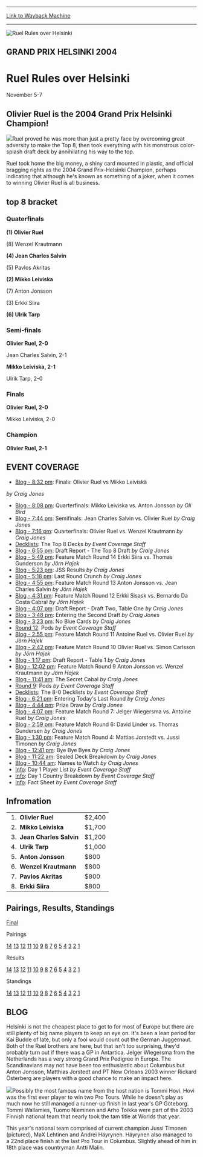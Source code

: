 
---
[Link to Wayback Machine](https://web.archive.org/web/20160303194007/http://magic.wizards.com/en/events/coverage/gphel04)

[_metadata_:description]:- "Olivier Ruel is the 2004 Grand Prix Helsinki Champion! Ruel proved he was more than just a pretty face by overcoming great adversity to make the Top 8, then took everything with his monstrous color-splash draft deck by annihilating his way to the top."
[_metadata_:generator]:- "Drupal 7 (http://drupal.org)"
[_metadata_:node]:- "557661"
[_metadata_:source]:- "div-block-system-main"
[_metadata_:title]:- "Ruel Rules over Helsinki"
[_metadata_:wayback_capture_timestamp]:- "2016-03-03 19:40:07"
[_metadata_:wayback_raw_url]:- "https://web.archive.org/web/20160303194007id_/http://magic.wizards.com/en/events/coverage/gphel04"
[_metadata_:wayback_url]:- "http://magic.wizards.com/en/events/coverage/gphel04"
---







![Ruel Rules over Helsinki](https://media.magic.wizards.com/images/banner/large_1_4.jpg)





GRAND PRIX HELSINKI 2004
------------------------


Ruel Rules over Helsinki
========================




November 5-7












Olivier Ruel is the 2004 Grand Prix Helsinki Champion!
------------------------------------------------------


![](https://media.magic.wizards.com/image_legacy_migration/sideboard/images/gphels05/win.jpg)Ruel proved he was more than just a pretty face by overcoming great adversity to make the Top 8, then took everything with his monstrous color-splash draft deck by annihilating his way to the top.


Ruel took home the big money, a shiny card mounted in plastic, and official bragging rights as the 2004 Grand Prix-Helsinki Champion, perhaps indicating that although he's known as something of a joker, when it comes to winning Olivier Ruel is all business.



top 8 bracket
-------------





### Quaterfinals





**(1) Olivier Ruel**




(8) Wenzel Krautmann






**(4) Jean Charles Salvin**




(5) Pavlos Akritas






**(2) Mikko Leiviska**




(7) Anton Jonsson






(3) Erkki Siira




**(6) Ulrik Tarp**







### Semi-finals





**Olivier Ruel, 2-0**




Jean Charles Salvin, 2-1






**Mikko Leiviska, 2-1**




Ulrik Tarp, 2-0







### Finals





**Olivier Ruel, 2-0**




Mikko Leiviska, 2-0







### Champion





**Olivier Ruel, 2-1**









EVENT COVERAGE
--------------




* [Blog - 8:32 pm](#26): Finals: Olivier Ruel vs Mikko Leiviskä

 *by Craig Jones*
* [Blog - 8:08 pm](#25): Quarterfinals: Mikko Leiviska vs. Anton Jonsson
 *by Oli Bird*
* [Blog - 7:44 pm](#24): Semifinals: Jean Charles Salvin vs. Olivier Ruel
 *by Craig Jones*
* [Blog - 7:16 pm](#23): Quarterfinals: Olivier Ruel vs. Wenzel Krautmann
 *by Craig Jones*
* [Decklists](/en/articles/archive/event-coverage/live-coverage-2004-grand-prix-helsinki-2004-11-07-21): The Top 8 Decks
 *by Event Coverage Staff*
* [Blog - 6:55 pm](#22): Draft Report - The Top 8 Draft
 *by Craig Jones*
* [Blog - 5:49 pm](#21): Feature Match Round 14 Erkki Siira vs. Thomas Gunderson
 *by Jörn Hajek*
* [Blog - 5:23 pm](#20): JSS Results
 *by Craig Jones*
* [Blog - 5:18 pm](#19): Last Round Crunch
 *by Craig Jones*
* [Blog - 4:55 pm](#18): Feature Match Round 13 Anton Jonsson vs. Jean Charles Salvin
 *by Jörn Hajek*
* [Blog - 4:31 pm](#17): Feature Match Round 12 Erkki Sisask vs. Bernardo Da Costa Cabral
 *by Jörn Hajek*
* [Blog - 4:07 pm](#16): Draft Report - Draft Two, Table One
 *by Craig Jones*
* [Blog - 3:48 pm](#15): Entering the Second Draft
 *by Craig Jones*
* [Blog - 3:23 pm](#14): No Blue Cards
 *by Craig Jones*
* [Round 12](/en/articles/archive/event-coverage/live-coverage-2004-grand-prix-helsinki-2004-11-07-6): Pods
 *by Event Coverage Staff*
* [Blog - 2:55 pm](#13): Feature Match Round 11 Antoine Ruel vs. Olivier Ruel
 *by Jörn Hajek*
* [Blog - 2:42 pm](#12): Feature Match Round 10 Olivier Ruel vs. Simon Carlsson
 *by Jörn Hajek*
* [Blog - 1:17 pm](#11): Draft Report - Table 1
 *by Craig Jones*
* [Blog - 12:02 pm](#10): Feature Match Round 9 Anton Jonsson vs. Wenzel Krautmann
 *by Jörn Hajek*
* [Blog - 11:41 am](#9): The Secret Cabal
 *by Craig Jones*
* [Round 9](/en/articles/archive/event-coverage/live-coverage-2004-grand-prix-helsinki-2004-11-07-7): Pods
 *by Event Coverage Staff*
* [Decklists](/en/articles/archive/event-coverage/live-coverage-2004-grand-prix-helsinki-2004-11-06): The 8-0 Decklists
 *by Event Coverage Staff*
* [Blog - 6:21 pm](#8): Entering Today's Last Round
 *by Craig Jones*
* [Blog - 4:44 pm](#7): Prize Draw
 *by Craig Jones*
* [Blog - 4:07 pm](#6): Feature Match Round 7: Jelger Wiegersma vs. Antoine Ruel
 *by Craig Jones*
* [Blog - 2:59 pm](#5): Feature Match Round 6: David Linder vs. Thomas Gundersen
 *by Craig Jones*
* [Blog - 1:30 pm](#4): Feature Match Round 4: Mattias Jorstedt vs. Jussi Timonen
 *by Craig Jones*
* [Blog - 12:41 pm](#3): Bye Bye Byes
 *by Craig Jones*
* [Blog - 11:22 am](#2): Sealed Deck Breakdown
 *by Craig Jones*
* [Blog - 10:44 am](#1): Names to Watch
 *by Craig Jones*
* [Info](/en/articles/archive/event-coverage/live-coverage-2004-grand-prix-helsinki-2004-11-06-9): Day 1 Player List
 *by Event Coverage Staff*
* [Info](/en/articles/archive/event-coverage/live-coverage-2004-grand-prix-helsinki-2004-11-06-0): Day 1 Country Breakdown
 *by Event Coverage Staff*
* [Info](http://magic.wizards.com/en/articles/archive/feature/grand-prix-helsinki-2004-09-21): Fact Sheet
 *by Event Coverage Staff*



Infromation
-----------




|  |  |
| --- | --- |
|  1.  **Olivier Ruel** | $2,400 |
|  2.  **Mikko Leiviska** | $1,700 |
|  3.  **Jean Charles Salvin** | $1,200 |
|  4.  **Ulrik Tarp** | $1,000 |
|  5.  **Anton Jonsson** | $800 |
|  6.  **Wenzel Krautmann** | $800 |
|  7.  **Pavlos Akritas** | $800 |
|  8.  **Erkki Siira** | $800 |

Pairings, Results, Standings
----------------------------




[Final](/Magic/Magazine/Events.aspx?x=mtgevent/gphels04/standfin)




Pairings


[14](/Magic/Magazine/Events.aspx?x=mtgevent/gphels04/pair14) [13](/Magic/Magazine/Events.aspx?x=mtgevent/gphels04/pair13) [12](/Magic/Magazine/Events.aspx?x=mtgevent/gphels04/pair12) [11](/Magic/Magazine/Events.aspx?x=mtgevent/gphels04/pair11) [10](/Magic/Magazine/Events.aspx?x=mtgevent/gphels04/pair10) [9](/Magic/Magazine/Events.aspx?x=mtgevent/gphels04/pair9) [8](/Magic/Magazine/Events.aspx?x=mtgevent/gphels04/pair8) [7](/Magic/Magazine/Events.aspx?x=mtgevent/gphels04/pair7) [6](/Magic/Magazine/Events.aspx?x=mtgevent/gphels04/pair6) [5](/Magic/Magazine/Events.aspx?x=mtgevent/gphels04/pair5) [4](/Magic/Magazine/Events.aspx?x=mtgevent/gphels04/pair4) [3](/Magic/Magazine/Events.aspx?x=mtgevent/gphels04/pair3) [2](/Magic/Magazine/Events.aspx?x=mtgevent/gphels04/pair2) [1](/Magic/Magazine/Events.aspx?x=mtgevent/gphels04/pair1)




Results


[14](/Magic/Magazine/Events.aspx?x=mtgevent/gphels04/res14) [13](/Magic/Magazine/Events.aspx?x=mtgevent/gphels04/res13) [12](/Magic/Magazine/Events.aspx?x=mtgevent/gphels04/res12) [11](/Magic/Magazine/Events.aspx?x=mtgevent/gphels04/res11) [10](/Magic/Magazine/Events.aspx?x=mtgevent/gphels04/res10) [9](/Magic/Magazine/Events.aspx?x=mtgevent/gphels04/res9) [8](/Magic/Magazine/Events.aspx?x=mtgevent/gphels04/res8) [7](/Magic/Magazine/Events.aspx?x=mtgevent/gphels04/res7) [6](/Magic/Magazine/Events.aspx?x=mtgevent/gphels04/res6) [5](/Magic/Magazine/Events.aspx?x=mtgevent/gphels04/res5) [4](/Magic/Magazine/Events.aspx?x=mtgevent/gphels04/res4) [3](/Magic/Magazine/Events.aspx?x=mtgevent/gphels04/res3) [2](/Magic/Magazine/Events.aspx?x=mtgevent/gphels04/res2) [1](/Magic/Magazine/Events.aspx?x=mtgevent/gphels04/res1)




Standings


[14](/Magic/Magazine/Events.aspx?x=mtgevent/gphels04/stand14) [13](/Magic/Magazine/Events.aspx?x=mtgevent/gphels04/stand13) [12](/Magic/Magazine/Events.aspx?x=mtgevent/gphels04/stand12) [11](/Magic/Magazine/Events.aspx?x=mtgevent/gphels04/stand11) [10](/Magic/Magazine/Events.aspx?x=mtgevent/gphels04/stand10) [9](/Magic/Magazine/Events.aspx?x=mtgevent/gphels04/stand9) [8](/Magic/Magazine/Events.aspx?x=mtgevent/gphels04/stand8) [7](/Magic/Magazine/Events.aspx?x=mtgevent/gphels04/stand7) [6](/Magic/Magazine/Events.aspx?x=mtgevent/gphels04/stand6) [5](/Magic/Magazine/Events.aspx?x=mtgevent/gphels04/stand5) [4](/Magic/Magazine/Events.aspx?x=mtgevent/gphels04/stand4) [3](/Magic/Magazine/Events.aspx?x=mtgevent/gphels04/stand3) [2](/Magic/Magazine/Events.aspx?x=mtgevent/gphels04/stand2) [1](/Magic/Magazine/Events.aspx?x=mtgevent/gphels04/stand1)





BLOG
----



Helsinki is not the cheapest place to get to for most of Europe but there are still plenty of big name players to keep an eye on. It's been a lean period for Kai Budde of late, but only a fool would count out the German Juggernaut. Both of the Ruel brothers are here, but that isn't too surprising, they'd probably turn out if there was a GP in Antartica. Jelger Wiegersma from the Netherlands has a very strong Grand Prix Pedigree in Europe. The Scandinavians may not have been too enthusiastic about Columbus but Anton Jonsson, Matthias Jorstedt and PT New Orleans 2003 winner Rickard Österberg are players with a good chance to make an impact here.


![](https://media.magic.wizards.com/image_legacy_migration/sideboard/images/gphels05/b1.jpg)Possibly the most famous name from the host nation is Tommi Hovi. Hovi was the first ever player to win two Pro Tours. While he doesn't play as much now he still managed a runner-up finish in last year's GP Göteborg. Tommi Wallamies, Tuomo Nieminen and Arho Toikka were part of the 2003 Finnish national team that nearly took the tam title at Worlds that year.


This year's national team comprised of current champion Jussi Timonen (pictured), MaX Lehtinen and Andrei Häyrynen. Häyrynen also managed to a 22nd place finish at the last Pro Tour in Columbus. Slightly ahead of him in 18th place was countryman Antti Malin.


  

 

